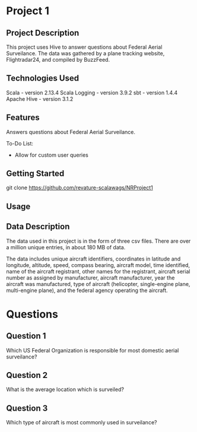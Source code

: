 # Project 1

## Project Description
This project uses Hive to answer questions about Federal Aerial Surveilance. The data was gathered by a plane tracking website, Flightradar24, and compiled by BuzzFeed.

## Technologies Used
Scala - version 2.13.4
Scala Logging - version 3.9.2
sbt - version 1.4.4
Apache Hive - version 3.1.2

## Features

Answers questions about Federal Aerial Surveilance.

To-Do List:
* Allow for custom user queries

## Getting Started

git clone https://github.com/revature-scalawags/NRProject1

## Usage

## Data Description
The data used in this project is in the form of three csv files. There are over a million unique entries, in about 180 MB of data.

The data includes unique aircraft identifiers, coordinates in latitude and longitude, altitude, speed, compass bearing, aircraft model, time identified, name of the aircraft registrant, other names for the registrant, aircraft serial number as assigned by manufacturer, aircraft manufacturer, year the aircraft was manufactured, type of aircraft (helicopter, single-engine plane, multi-engine plane), and the federal agency operating the aircraft.

# Questions

## Question 1
Which US Federal Organization is responsible for most domestic aerial surveilance?

## Question 2
What is the average location which is surveiled?

## Question 3
Which type of aircraft is most commonly used in surveilance?
